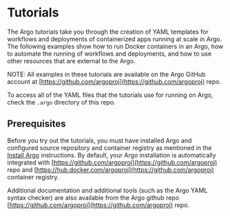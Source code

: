 # Tutorials

The Argo tutorials take you through the creation of YAML templates for workflows and deployments of containerized apps running at scale in Argo. The following examples show how to run Docker containers in an Argo, how to automate the running of workflows and deployments, and how to use other resources that are external to the Argo.

NOTE: All examples in these tutorials are available on the Argo GitHub account at [https://github.com/argoproj](https://github.com/argoproj) repo.

To access all of the YAML files that the tutorials use for running on Argo, check the `.argo` directory of this repo.

## Prerequisites

Before you try out the tutorials, you must have installed Argo and configured source repository and container registry as mentioned in the [Install Argo](#/docs;doc=%2Fquickstart%2Fintro_argo_quick_start.md) instructions. By default, your Argo installation is automatically integrated with [https://github.com/argoproj](https://github.com/argoproj) repo and [https://hub.docker.com/argoproj](https://github.com/argoproj) container registry.

Additional documentation and additional tools (such as the Argo YAML syntax checker) are also available from the Argo github repo [https://github.com/argoproj](https://github.com/argoproj) repo.